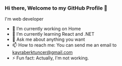 ### Hi there, Welcome to my GitHub Profile 👋

I'm web developer

- 🔭 I’m currently working on Home
- 🌱 I’m currently learning React and .NET
- 💬 Ask me about anything you want
- 📫 How to reach me: You can send me an email to [kayraberktuncer@gmail.com](mailto://kayraberktuncer@gmail.com)
- ⚡ Fun fact: Actually, I'm not working.
